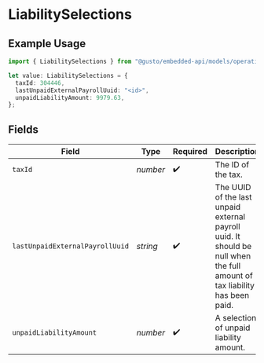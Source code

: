 # LiabilitySelections

## Example Usage

```typescript
import { LiabilitySelections } from "@gusto/embedded-api/models/operations/putv1taxliabilities.js";

let value: LiabilitySelections = {
  taxId: 304446,
  lastUnpaidExternalPayrollUuid: "<id>",
  unpaidLiabilityAmount: 9979.63,
};
```

## Fields

| Field                                                                                                                     | Type                                                                                                                      | Required                                                                                                                  | Description                                                                                                               |
| ------------------------------------------------------------------------------------------------------------------------- | ------------------------------------------------------------------------------------------------------------------------- | ------------------------------------------------------------------------------------------------------------------------- | ------------------------------------------------------------------------------------------------------------------------- |
| `taxId`                                                                                                                   | *number*                                                                                                                  | :heavy_check_mark:                                                                                                        | The ID of the tax.                                                                                                        |
| `lastUnpaidExternalPayrollUuid`                                                                                           | *string*                                                                                                                  | :heavy_check_mark:                                                                                                        | The UUID of the last unpaid external payroll uuid. It should be null when the full amount of tax liability has been paid. |
| `unpaidLiabilityAmount`                                                                                                   | *number*                                                                                                                  | :heavy_check_mark:                                                                                                        | A selection of unpaid liability amount.                                                                                   |